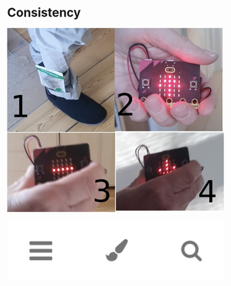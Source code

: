 # Consistency

![Dårlig consistency](./assets/fysiskprototype.png)

![God consistency](./assets/consistency-good.png)